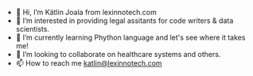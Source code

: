 - 👋 Hi, I’m Kätlin Joala from lexinnotech.com
- 👀 I’m interested in providing legal assitants for code writers & data scientists. 
- 🌱 I’m currently learning Phython language and let's see where it takes me!
- 💞️ I’m looking to collaborate on healthcare systems and others.
- 📫 How to reach me katlin@lexinnotech.com 

<!---
Lexinnotech/Lexinnotech is a ✨ special ✨ repository because its `README.md` (this file) appears on your GitHub profile.
You can click the Preview link to take a look at your changes.
--->
